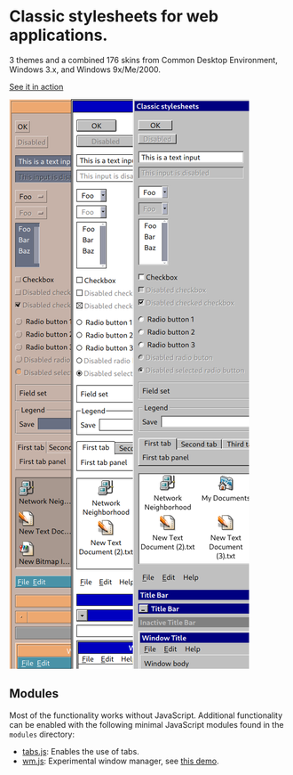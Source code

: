 # Classic stylesheets for web applications.

3 themes and a combined 176 skins from Common Desktop Environment, Windows 3.x, and Windows 9x/Me/2000.

[See it in action](https://nielssp.github.io/classic-stylesheets)

![](screenshots/classic-stylesheets.png)

## Modules

Most of the functionality works without JavaScript. Additional functionality can be enabled with the following minimal JavaScript modules found in the `modules` directory:

* [tabs.js](modules/tabs.js): Enables the use of tabs.
* [wm.js](modules/wm.js): Experimental window manager, see [this demo](https://nielssp.github.io/classic-stylesheets/notepad.html).

